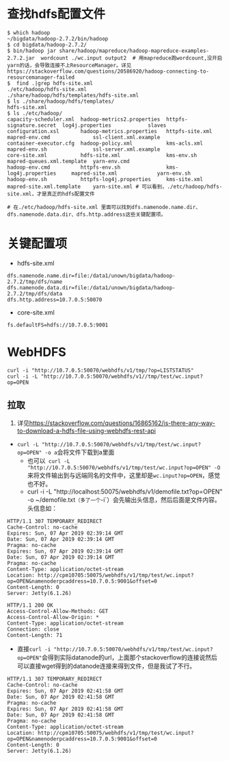 # 查找hdfs配置文件

```shell
$ which hadoop
~/bigdata/hadoop-2.7.2/bin/hadoop
$ cd bigdata/hadoop-2.7.2/
$ bin/hadoop jar share/hadoop/mapreduce/hadoop-mapreduce-examples-2.7.2.jar  wordcount ./wc.input output2  # 用mapreduce跑wordcount,没开启yarn的话，会导致连接不上ResourceManager。详见https://stackoverflow.com/questions/20586920/hadoop-connecting-to-resourcemanager-failed
$  find .|grep hdfs-site.xml
./etc/hadoop/hdfs-site.xml
./share/hadoop/hdfs/templates/hdfs-site.xml
$ ls ./share/hadoop/hdfs/templates/
hdfs-site.xml
$ ls ./etc/hadoop/
capacity-scheduler.xml  hadoop-metrics2.properties  httpfs-signature.secret  log4j.properties            slaves
configuration.xsl       hadoop-metrics.properties   httpfs-site.xml          mapred-env.cmd              ssl-client.xml.example
container-executor.cfg  hadoop-policy.xml           kms-acls.xml             mapred-env.sh               ssl-server.xml.example
core-site.xml           hdfs-site.xml               kms-env.sh               mapred-queues.xml.template  yarn-env.cmd
hadoop-env.cmd          httpfs-env.sh               kms-log4j.properties     mapred-site.xml             yarn-env.sh
hadoop-env.sh           httpfs-log4j.properties     kms-site.xml             mapred-site.xml.template    yarn-site.xml # 可以看到，./etc/hadoop/hdfs-site.xml，才是真正的hdfs配置文件

# 在./etc/hadoop/hdfs-site.xml 里面可以找到dfs.namenode.name.dir、dfs.namenode.data.dir、dfs.http.address这些关键配置项。
```

# 关键配置项

- hdfs-site.xml

```shell
dfs.namenode.name.dir=file:/data1/unown/bigdata/hadoop-2.7.2/tmp/dfs/name
dfs.namenode.data.dir=file:/data1/unown/bigdata/hadoop-2.7.2/tmp/dfs/data
dfs.http.address=10.7.0.5:50070
```

- core-site.xml

```shell
fs.defaultFS=hdfs://10.7.0.5:9001
```

# WebHDFS

```shell
curl -i "http://10.7.0.5:50070/webhdfs/v1/tmp/?op=LISTSTATUS"
curl -i -L "http://10.7.0.5:50070/webhdfs/v1//tmp/test/wc.input?op=OPEN
```

## 拉取

1. 详见<https://stackoverflow.com/questions/16865162/is-there-any-way-to-download-a-hdfs-file-using-webhdfs-rest-api>

- `curl -L "http://10.7.0.5:50070/webhdfs/v1/tmp/test/wc.input?op=OPEN" -o a`会将文件下载到a里面
	- 也可以` curl -L "http://10.7.0.5:50070/webhdfs/v1/tmp/test/wc.input?op=OPEN" -O`来将文件输出到与远端同名的文件中，这里却是`wc.input?op=OPEN`，感觉也不好。
	- curl -i -L "http://localhost:50075/webhdfs/v1/demofile.txt?op=OPEN" -o ~/demofile.txt`（多了一个`-i`）会先输出头信息，然后后面是文件内容。头信息如：
```shell
HTTP/1.1 307 TEMPORARY_REDIRECT
Cache-Control: no-cache
Expires: Sun, 07 Apr 2019 02:39:14 GMT
Date: Sun, 07 Apr 2019 02:39:14 GMT
Pragma: no-cache
Expires: Sun, 07 Apr 2019 02:39:14 GMT
Date: Sun, 07 Apr 2019 02:39:14 GMT
Pragma: no-cache
Content-Type: application/octet-stream
Location: http://cpm10705:50075/webhdfs/v1/tmp/test/wc.input?op=OPEN&namenoderpcaddress=10.7.0.5:9001&offset=0
Content-Length: 0
Server: Jetty(6.1.26)

HTTP/1.1 200 OK
Access-Control-Allow-Methods: GET
Access-Control-Allow-Origin: *
Content-Type: application/octet-stream
Connection: close
Content-Length: 71
```

- 直接`curl -i "http://10.7.0.5:50070/webhdfs/v1/tmp/test/wc.input?op=OPEN"`会得到实际datanode的url，上面那个stackoverflow的连接说然后可以直接wget得到的datanode连接来得到文件，但是我试了不行。

```shell
HTTP/1.1 307 TEMPORARY_REDIRECT
Cache-Control: no-cache
Expires: Sun, 07 Apr 2019 02:41:58 GMT
Date: Sun, 07 Apr 2019 02:41:58 GMT
Pragma: no-cache
Expires: Sun, 07 Apr 2019 02:41:58 GMT
Date: Sun, 07 Apr 2019 02:41:58 GMT
Pragma: no-cache
Content-Type: application/octet-stream
Location: http://cpm10705:50075/webhdfs/v1/tmp/test/wc.input?op=OPEN&namenoderpcaddress=10.7.0.5:9001&offset=0
Content-Length: 0
Server: Jetty(6.1.26)
```

